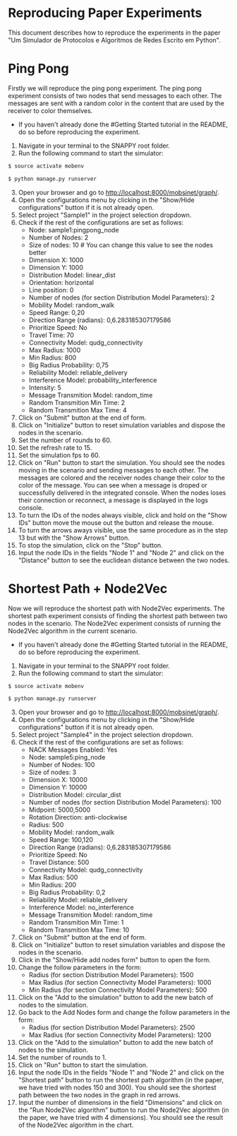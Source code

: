 # Reproducing Paper Experiments

This document describes how to reproduce the experiments in the paper "Um Simulador de Protocolos e Algoritmos de Redes Escrito
em Python".

# Ping Pong
Firstly we will reproduce the ping pong experiment. The ping pong experiment consists of two nodes that send messages to each other. The messages are sent with a random color in the content that are used by the receiver to color themselves. 

* If you haven't already done the #Getting Started tutorial in the README, do so before reproducing the experiment.

1. Navigate in your terminal to the SNAPPY root folder.
2. Run the following command to start the simulator:
```bash
$ source activate mobenv
```
```bash
$ python manage.py runserver
```
3. Open your browser and go to [http://localhost:8000/mobsinet/graph/](http://localhost:8000/mobsinet/graph/).
4. Open the configurations menu by clicking in the "Show/Hide configurations" button if it is not already open.
5. Select project "Sample1" in the project selection dropdown.
6. Check if the rest of the configurations are set as follows:
    * Node: sample1:pingpong_node
    * Number of Nodes: 2
    * Size of nodes: 10 # You can change this value to see the nodes better
    * Dimension X: 1000
    * Dimension Y: 1000
    * Distribution Model: linear_dist
    * Orientation: horizontal
    * Line position: 0
    * Number of nodes (for section Distribution Model Parameters): 2
    * Mobility Model: random_walk
    * Speed Range: 0,20
    * Direction Range (radians): 0,6.283185307179586
    * Prioritize Speed: No
    * Travel Time: 70
    * Connectivity Model: qudg_connectivity
    * Max Radius: 1000
    * Min Radius: 800
    * Big Radius Probability: 0,75
    * Reliability Model: reliable_delivery
    * Interference Model: probability_interference
    * Intensity: 5
    * Message Transmition Model: random_time
    * Random Transmition Min Time: 2
    * Random Transmition Max Time: 4
7. Click on "Submit" button at the end of form.
8. Click on "Initialize" button to reset simulation variables and dispose the nodes in the scenario.
9. Set the number of rounds to 60.
10. Set the refresh rate to 15.
11. Set the simulation fps to 60.
12. Click on "Run" button to start the simulation.
You should see the nodes moving in the scenario and sending messages to each other. The messages are colored and the receiver nodes change their color to the color of the message. You can see when a message is droped or successfully delivered in the integrated console. When the nodes loses their connection or reconnect, a message is displayed in the logs console.
13. To turn the IDs of the nodes always visible, click and hold on the "Show IDs" button move the mouse out the button and release the mouse.
14. To turn the arrows aways visible, use the same procedure as in the step 13 but with the "Show Arrows" button.
15. To stop the simulation, click on the "Stop" button.
16. Input the node IDs in the fields "Node 1" and "Node 2" and click on the "Distance" button to see the euclidean distance between the two nodes.

# Shortest Path + Node2Vec
Now we will reproduce the shortest path with Node2Vec experiments. The shortest path experiment consists of finding the shortest path between two nodes in the scenario. The Node2Vec experiment consists of running the Node2Vec algorithm in the current scenario.

* If you haven't already done the #Getting Started tutorial in the README, do so before reproducing the experiment.

1. Navigate in your terminal to the SNAPPY root folder.
2. Run the following command to start the simulator:
```bash
$ source activate mobenv
```
```bash
$ python manage.py runserver
```
3. Open your browser and go to [http://localhost:8000/mobsinet/graph/](http://localhost:8000/mobsinet/graph/).
4. Open the configurations menu by clicking in the "Show/Hide configurations" button if it is not already open.
5. Select project "Sample4" in the project selection dropdown.
6. Check if the rest of the configurations are set as follows:
    * NACK Messages Enabled: Yes
    * Node: sample5:ping_node
    * Number of Nodes: 100
    * Size of nodes: 3 
    * Dimension X: 10000
    * Dimension Y: 10000
    * Distribution Model: circular_dist
    * Number of nodes (for section Distribution Model Parameters): 100
    * Midpoint: 5000,5000
    * Rotation Direction: anti-clockwise
    * Radius: 500
    * Mobility Model: random_walk
    * Speed Range: 100,120
    * Direction Range (radians): 0,6.283185307179586
    * Prioritize Speed: No
    * Travel Distance: 500
    * Connectivity Model: qudg_connectivity
    * Max Radius: 500
    * Min Radius: 200
    * Big Radius Probability: 0,2
    * Reliability Model: reliable_delivery
    * Interference Model: no_interference
    * Message Transmition Model: random_time
    * Random Transmition Min Time: 1
    * Random Transmition Max Time: 10
7. Click on "Submit" button at the end of form.
8. Click on "Initialize" button to reset simulation variables and dispose the nodes in the scenario.
9. Click in the "Show/Hide add nodes form" button to open the form.
10. Change the follow parameters in the form:
    * Radius (for section Distribution Model Parameters): 1500
    * Max Radius (for section Connectivity Model Parameters): 1000
    * Min Radius (for section Connectivity Model Parameters): 500
11. Click on the "Add to the simulation" button to add the new batch of nodes to the simulation.
12. Go back to the Add Nodes form and change the follow parameters in the form:
    * Radius (for section Distribution Model Parameters): 2500
    * Max Radius (for section Connectivity Model Parameters): 1200
13. Click on the "Add to the simulation" button to add the new batch of nodes to the simulation.
14. Set the number of rounds to 1.
15. Click on "Run" button to start the simulation.
16. Input the node IDs in the fields "Node 1" and "Node 2" and click on the "Shortest path" button to run the shortest path algorithm (in the paper, we have tried with nodes 150 and 300).
You should see the shortest path between the two nodes in the graph in red arrows.
18. Input the number of dimensions in the field "Dimensions" and click on the "Run Node2Vec algorithm" button to run the Node2Vec algorithm (in the paper, we have tried with 4 dimensions).
You should see the result of the Node2Vec algorithm in the chart.